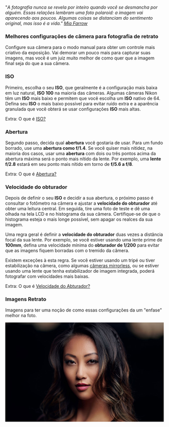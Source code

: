 "_A fotografia nunca se revela por inteiro quando você se desmancha por alguém. Essas relações lembram uma foto polaroid: a imagem vai aparecendo aos poucos. Algumas coisas se distanciam do sentimento original, mas isso é a vida." [Mia Farrow](https://en.wikipedia.org/wiki/Mia_Farrow)_

### Melhores configurações de câmera para fotografia de retrato

Configure sua câmera para o modo manual para obter um controle mais criativo da exposição. Vai demorar um pouco mais para capturar suas imagens, mas você é 
um juiz muito melhor de como quer que a imagem final seja do que a sua câmera.

### ISO

Primeiro, escolha o seu **ISO**, que geralmente é a configuração mais baixa em luz natural, **ISO 100** na maioria das câmeras. Algumas câmeras Nikon têm um **ISO** mais baixo e permitem que você escolha um **ISO** nativo de 64. Defina seu **ISO** o mais baixo possível para evitar ruído extra e a aparência 
granulada que você obterá se usar configurações **ISO** mais altas.

Extra: O que é [ISO?](https://www.showmetech.com.br/entenda-que-e-iso-em-fotografia/)

### Abertura

Segundo passo, decida qual **abertura** você gostaria de usar. Para um fundo borrado, use uma **abertura como f/1.4**. Se você quiser mais nitidez, na maioria dos casos, usar uma **abertura** com dois ou três pontos acima da abertura máxima será o ponto mais nítido da lente. Por exemplo, uma **lente f/2.8** 
estará em seu ponto mais nítido em torno de **f/5.6 a f/8**.

Extra: O que é [Abertura?](https://www.infoescola.com/fotografia/abertura-do-diafragma/)

### Velocidade do obturador

Depois de definir o seu **ISO** e decidir a sua abertura, o próximo passo é consultar o fotômetro na câmera e ajustar a **velocidade do obturador** até obter uma leitura central. Em seguida, tire uma foto de teste e dê uma olhada na tela LCD e no histograma da sua câmera. Certifique-se de que o histograma esteja o 
mais longe possível, sem apagar os realces da sua imagem.

Uma regra geral é definir a **velocidade do obturador** duas vezes a distância 
focal da sua lente. Por exemplo, se você estiver usando uma lente prime de **100mm**, defina uma velocidade mínima do **obturador de 1/200** para evitar que as imagens fiquem borradas com o tremido da câmera.

Existem exceções à esta regra. Se você estiver usando um tripé ou tiver estabilização 
na câmera, como algumas [câmeras mirrorless](https://www.techtudo.com.br/artigos/noticia/2011/12/o-que-sao-cameras-mirrorless.html), ou se estiver usando uma lente que tenha estabilizador de imagem integrada, poderá fotografar com velocidades mais baixas.

Extra: O que é [Velocidade do Abturador?](https://www.clicandoeandando.com/velocidade-do-obturador/)

### Imagens Retrato

Imagens para ter uma noção de como essas configurações da um "enfase" melhor na foto.

<img src="https://github.com/Jianvitor/Retrato-Fotos/blob/main/img1.jpg" wdth="1" >

